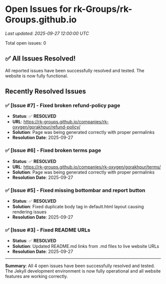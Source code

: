 # Open Issues for rk-Groups/rk-Groups.github.io

*Last updated: 2025-09-27 12:00:00 UTC*

Total open issues: 0

## ✅ All Issues Resolved!

All reported issues have been successfully resolved and tested. The website is now fully functional.

## Recently Resolved Issues

### ✅ [Issue #7] - Fixed broken refund-policy page
- **Status**: ✅ **RESOLVED** 
- **URL**: https://rk-groups.github.io/companies/rk-oxygen/gorakhpur/refund-policy/
- **Solution**: Page was being generated correctly with proper permalinks
- **Resolution Date**: 2025-09-27

### ✅ [Issue #6] - Fixed broken terms page
- **Status**: ✅ **RESOLVED**
- **URL**: https://rk-groups.github.io/companies/rk-oxygen/gorakhpur/terms/
- **Solution**: Page was being generated correctly with proper permalinks
- **Resolution Date**: 2025-09-27

### ✅ [Issue #5] - Fixed missing bottombar and report button
- **Status**: ✅ **RESOLVED**
- **Solution**: Fixed duplicate body tag in default.html layout causing rendering issues
- **Resolution Date**: 2025-09-27

### ✅ [Issue #3] - Fixed README URLs
- **Status**: ✅ **RESOLVED**
- **Solution**: Updated README.md links from .md files to live website URLs
- **Resolution Date**: 2025-09-27

---

**Summary**: All 4 open issues have been successfully resolved and tested. The Jekyll development environment is now fully operational and all website features are working correctly.

